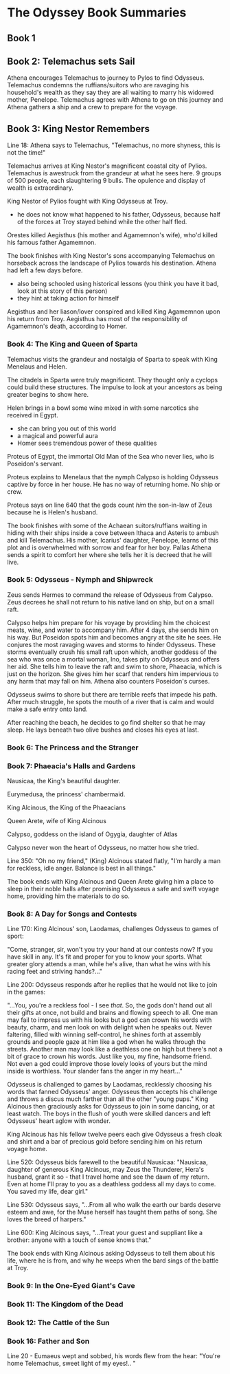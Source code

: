 # The Odyssey Book Summaries

## Book 1



## Book 2: Telemachus sets Sail

Athena encourages Telemachus to journey to Pylos to find Odysseus. Telemachus condemns the ruffians/suitors who are ravaging his household's wealth as they say they are all waiting to marry his widowed mother, Penelope. Telemachus agrees with Athena to go on this journey and Athena gathers a ship and a crew to prepare for the voyage.



## Book 3: King Nestor Remembers

Line 18: Athena says to Telemachus, "Telemachus, no more shyness, this is not the time!"

Telemachus arrives at King Nestor's magnificent coastal city of Pylios. Telemachus is awestruck from the grandeur at what he sees here. 9 groups of 500 people, each slaughtering 9 bulls. The opulence and display of wealth is extraordinary.

King Nestor of Pylios fought with King Odysseus at Troy.

- he does not know what happened to his father, Odysseus, because half of the forces at Troy stayed behind while the other half fled.

Orestes killed Aegisthus (his mother and Agamemnon's wife), who'd killed his famous father Agamemnon.

The book finishes with King Nestor's sons accompanying Telemachus on horseback across the landscape of Pylios towards his destination. Athena had left a few days before.

- also being schooled using historical lessons (you think you have it bad, look at this story of this person)
- they hint at taking action for himself

Aegisthus and her liason/lover conspired and killed King Agamemnon upon his return from Troy. Aegisthus has most of the responsibility of Agamemnon's death, according to Homer.



### Book 4: The King and Queen of Sparta

Telemachus visits the grandeur and nostalgia of Sparta to speak with King Menelaus and Helen.

The citadels in Sparta were truly magnificent. They thought only a cyclops could build these structures. The impulse to look at your ancestors as being greater begins to show here.

Helen brings in a bowl some wine mixed in with some narcotics she received in Egypt.

- she can bring you out of this world
- a magical and powerful aura
- Homer sees tremendous power of these qualities

Proteus of Egypt, the immortal Old Man of the Sea who never lies, who is Poseidon's servant.

Proteus explains to Menelaus that the nymph Calypso is holding Odysseus captive by force in her house. He has no way of returning home. No ship or crew.

Proteus says on line 640 that the gods count *him* the son-in-law of Zeus because he is Helen's husband.

The book finishes with some of the Achaean suitors/ruffians waiting in hiding with their ships inside a cove between Ithaca and Asteris to ambush and kill Telemachus. His mother, Icarius' daughter, Penelope, learns of this plot and is overwhelmed with sorrow and fear for her boy. Pallas Athena sends a spirit to comfort her where she tells her it is decreed that he will live.

### Book 5: Odysseus - Nymph and Shipwreck

Zeus sends Hermes to command the release of Odysseus from Calypso. Zeus decrees he shall not return to his native land on ship, but on a small raft.

Calypso helps him prepare for his voyage by providing him the choicest meats, wine, and water to accompany him. After 4 days, she sends him on his way. But Poseidon spots him and becomes angry at the site he sees. He conjures the most ravaging waves and storms to hinder Odysseus. These storms eventually crush his small raft upon which, another goddess of the sea who was once a mortal woman, Ino, takes pity on Odysseus and offers her aid. She tells him to leave the raft and swim to shore, Phaeacia, which is just on the horizon. She gives him her scarf that renders him impervious to any harm that may fall on him. Athena also counters Poseidon's curses.

Odysseus swims to shore but there are terrible reefs that impede his path. After much struggle, he spots the mouth of a river that is calm and would make a safe entry onto land.

After reaching the beach, he decides to go find shelter so that he may sleep. He lays beneath two olive bushes and closes his eyes at last.

### Book 6: The Princess and the Stranger



### Book 7: Phaeacia's Halls and Gardens

Nausicaa, the King's beautiful daughter.

Eurymedusa, the princess' chambermaid.

King Alcinous, the King of the Phaeacians

Queen Arete, wife of King Alcinous

Calypso, goddess on the island of Ogygia, daughter of Atlas

Calypso never won the heart of Odysseus, no matter how she tried.

Line 350: "Oh no my friend," (King) Alcinous stated flatly,
"I'm hardly a man for reckless, idle anger. Balance is best in all things."

The book ends with King Alcinous and Queen Arete giving him a place to sleep in their noble halls after promising Odysseus a safe and swift voyage home, providing him the materials to do so.



### Book 8: A Day for Songs and Contests

Line 170: King Alcinous' son, Laodamas, challenges Odysseus to games of sport:

"Come, stranger, sir, won't you try your hand at our contests now? If you have skill in any. It's fit and proper for you to know your sports. What greater glory attends a man, while he's alive, than what he wins with his racing feet and striving hands?..."

Line 200: Odysseus responds after he replies that he would not like to join in the games:

"...You, you're a reckless fool - I see *that*. So, the gods don't hand out all their gifts at once, not build and brains and flowing speech to all. One man may fail to impress us with his looks but a god can crown his words with beauty, charm, and men look on with delight when he speaks out. Never faltering, filled with winning self-control, he shines forth at assembly grounds and people gaze at him like a god when he walks through the streets. Another man may look like a deathless one on high but there's not a bit of grace to crown his words. Just like you, my fine, handsome friend. Not even a god could improve those lovely looks of yours but the mind inside is worthless. Your slander fans the anger in my heart..."

Odysseus is challenged to games by Laodamas, recklessly choosing his words that fanned Odysseus' anger. Odysseus then accepts his challenge and throws a discus much farther than all the other "young pups." King Alcinous then graciously asks for Odysseus to join in some dancing, or at least watch. The boys in the flush of youth were skilled dancers and left Odysseus' heart aglow with wonder.

King Alcinous has his fellow twelve peers each give Odysseus a fresh cloak and shirt and a bar of precious gold before sending him on his return voyage home.

Line 520: Odysseus bids farewell to the beautiful Nausicaa: "Nausicaa, daughter of generous King Alcinous, may Zeus the Thunderer, Hera's husband, grant it so - that I travel home and see the dawn of my return. Even at home I'll pray to you as a deathless goddess all my days to come. You saved my life, dear girl."

Line 530: Odysseus says, "...From all who walk the earth our bards deserve esteem and awe, for the Muse herself has taught them paths of song. She loves the breed of harpers."

Line 600: King Alcinous says, "...Treat your guest and suppliant like a brother: anyone with a touch of sense knows that."

The book ends with King Alcinous asking Odysseus to tell them about his life, where he is from, and why he weeps when the bard sings of the battle at Troy.

### Book 9: In the One-Eyed Giant's Cave



### Book 11: The Kingdom of the Dead



### Book 12: The Cattle of the Sun



### Book 16: Father and Son

Line 20 - Eumaeus wept and sobbed, his words flew from the hear: "You're home Telemachus, sweet light of my eyes!.. "